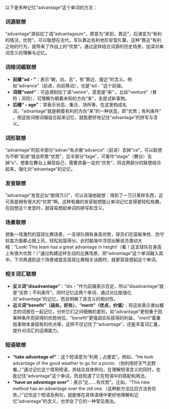 以下是多种记忆“advantage”这个单词的方法：

### 词源联想
“advantage”源自拉丁语“advantageum”，原意为“来到，靠近”，后演变为“有利的情况，优势”。可以联想在古代，军队靠近有利地形安营扎寨，这种“靠近”有利之地的行为，就带来了作战上的“优势”。通过这样结合词源的历史场景，加深对单词含义的理解与记忆。

### 词根词缀联想
 - **前缀“ad - ”**：表示“朝，向，去”，有“靠近、接近”的含义。例如“advance”（前进，向前移动），也是“ad - ”这个前缀。
 - **词根“vant”**：可追溯到拉丁语“venire”，意思是“来” 。比如“venture”（冒险；风险），可理解为朝着未知的方向“来”，去尝试新事物。
 - **后缀“ - age”**：常表示状态、集合、场所等，在这里构成名词，“advantage”就是朝着有利的方向“来”的一种状态，即“优势；有利条件” 。把这些词根词缀组合起来记忆，就能更好地记住“advantage”的拼写与含义。

### 词形联想
“advantage”的前半部分“advan”有点像“advance”（前进）去掉“ce”，可以联想为不断“前进”就会积累“优势”，后半部分“tage”，可看作“stage”（舞台）去掉“s”，想象在舞台上展现自己，需要具备一定的“优势”，将这两部分的联想结合起来，强化对“advantage”的记忆。

### 发音联想
“advantage”发音近似“额得万只”，可以诙谐地联想：得到了一万只某样东西，这可真是拥有很大的“优势”啊。这种有趣的发音联想能让单词记忆变得更轻松有趣，在回想这个发音时，就容易想起单词的拼写和含义。

### 场景联想
想象一场激烈的篮球比赛场景，一支球队拥有身高优势，球员们在篮板争抢、防守封盖方面都占据上风，轻松投篮得分。此时脑海中浮现出解说员激动大喊：“Look! This team has a great advantage in height!（看！这支球队在身高上有很大优势！）”通过构建这样生动的比赛场景，把“advantage”这个单词融入其中，下次再遇到这个场景或提及篮球比赛相关话题时，就更容易想起这个单词。

### 相关词汇联想
 - **反义词“disadvantage”**：“dis - ”作为前缀表示否定，所以“disadvantage”就是“劣势；不利条件”。同时记忆这两个单词，通过对比能强化对“advantage”的记忆，而且明确了其含义的相对性。
 - **近义词“benefit”（益处，好处）、“merit”（优点，价值）**：将这些表示类似概念的词放在一起记忆，分析它们之间细微的差别，如“advantage”更侧重于因某种条件而获得的优势地位，“benefit”更强调实际获得的利益，“merit”着重指事物本身固有的优点等，这样不仅记住了“advantage”，还能丰富词汇量，提升对词汇的运用能力。

### 短语联想
 - **“take advantage of”**：这个短语意为“利用；占便宜”。例如，“He took advantage of the good weather to go for a picnic.（他利用好天气去野餐。）”通过记忆这个常用短语，并结合具体例句，在理解短语含义的同时，也能记住“advantage”这个单词，而且知道了它在短语中的搭配和用法。
 - **“have an advantage over”**：表示“比……有优势”。比如，“This new method has an advantage over the old one.（这种新方法比旧方法有优势。）”记住这个短语及例句，就能够在具体语境中更好地理解和记忆“advantage”的含义，也学会了它的一种常见用法。 